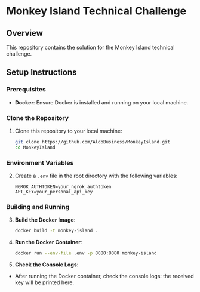 # Monkey Island Technical Challenge

## Overview

This repository contains the solution for the Monkey Island technical challenge.

## Setup Instructions

### Prerequisites

- **Docker**: Ensure Docker is installed and running on your local machine.

### Clone the Repository

1. Clone this repository to your local machine:

    ```sh
    git clone https://github.com/AldoBusiness/MonkeyIsland.git
    cd MonkeyIsland
    ```

### Environment Variables

2. Create a `.env` file in the root directory with the following variables:

    ```env
    NGROK_AUTHTOKEN=your_ngrok_authtoken
    API_KEY=your_personal_api_key
    ```

### Building and Running

3. **Build the Docker Image**:

    ```sh
    docker build -t monkey-island .
    ```

4. **Run the Docker Container**:

    ```sh
    docker run --env-file .env -p 8080:8080 monkey-island
    ```

5. **Check the Console Logs**:
  - After running the Docker container, check the console logs: the received key will be printed here.

